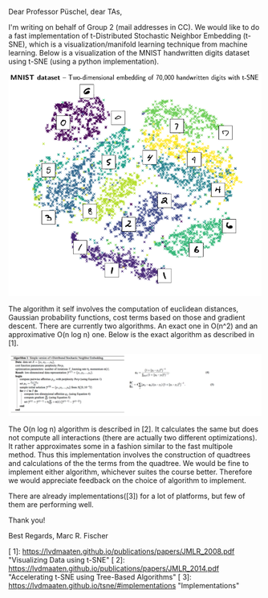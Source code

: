 Dear Professor Püschel, dear TAs,

I'm writing on behalf of Group 2 (mail addresses in CC). We would like to do a fast implementation of t-Distributed Stochastic Neighbor Embedding (t-SNE), which is a visualization/manifold learning technique from machine learning.
Below is a visualization of the MNIST handwritten digits dataset using t-SNE (using a  python implementation).

![MNIST](MNIST.png)

The algorithm it self involves the computation of euclidean distances, Gaussian probability functions, cost terms based on those and gradient descent.
There are currently two algorithms. An exact one in O(n^2) and an approximative O(n log n) one.
Below is the exact algorithm as described in [<span/>1].

![tSNEAlgorithm](tSNEAlgorithm.png)

The O(n log n) algorithm is described in [<span/>2]. It calculates the same but does not compute all interactions (there are actually two different optimizations). It rather approximates some in a fashion similar to the fast multipole method. Thus this implementation involves the construction of quadtrees and calculations of the the terms from the quadtree.
We would be fine to implement either algorithm, whichever suites the course better. Therefore we would appreciate feedback on the choice of algorithm to implement.

There are already implementations([<span/>3]) for a lot of platforms, but few of them are performing well.


Thank you!

Best Regards,
Marc R. Fischer


[<span/> 1]<span/>: https://lvdmaaten.github.io/publications/papers/JMLR_2008.pdf "Visualizing Data using t-SNE"
[<span/> 2]<span/>: https://lvdmaaten.github.io/publications/papers/JMLR_2014.pdf "Accelerating t-SNE using Tree-Based Algorithms"
[<span/> 3]<span/>: https://lvdmaaten.github.io/tsne/#implementations "Implementations"